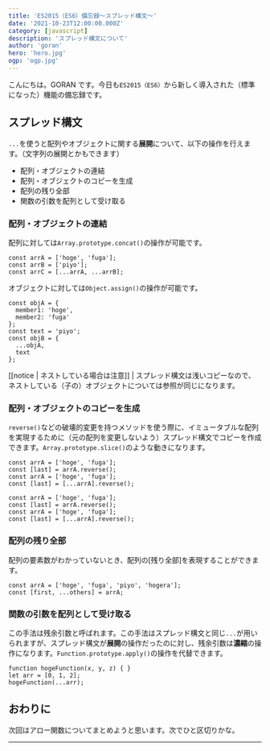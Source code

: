 ```yaml
---
title: 'ES2015（ES6）備忘録〜スプレッド構文〜'
date: '2021-10-23T12:00:00.000Z'
category: [javascript]
description: 'スプレッド構文について'
author: 'goran'
hero: 'hero.jpg'
ogp: 'ogp.jpg'
---
```


こんにちは。GORAN です。今日も`ES2015（ES6）`から新しく導入された（標準になった）機能の備忘録です。

## スプレッド構文
`...`を使うと配列やオブジェクトに関する**展開**について、以下の操作を行えます。（文字列の展開とかもできます）

- 配列・オブジェクトの連結
- 配列・オブジェクトのコピーを生成
- 配列の残り全部
- 関数の引数を配列として受け取る

### 配列・オブジェクトの連結
配列に対しては`Array.prototype.concat()`の操作が可能です。
```js:title=配列
const arrA = ['hoge', 'fuga'];
const arrB = ['piyo'];
const arrC = [...arrA, ...arrB];
```

オブジェクトに対しては`Object.assign()`の操作が可能です。
```js:title=オブジェクト
const objA = {
  member1: 'hoge',
  member2: 'fuga'
};
const text = 'piyo';
const objB = {
  ...objA,
  text
};
```

[[notice | ネストしている場合は注意]]
| スプレッド構文は浅いコピーなので、ネストしている（子の）オブジェクトについては参照が同じになります。

### 配列・オブジェクトのコピーを生成
`reverse()`などの破壊的変更を持つメソッドを使う際に、イミュータブルな配列を実現するために（元の配列を変更しないよう）スプレッド構文でコピーを作成できます。`Array.prototype.slice()`のような動きになります。
```js:title=配列
const arrA = ['hoge', 'fuga'];
const [last] = arrA.reverse();
const arrA = ['hoge', 'fuga'];
const [last] = [...arrA].reverse();
```

```js:title=オブジェクト
const arrA = ['hoge', 'fuga'];
const [last] = arrA.reverse();
const arrA = ['hoge', 'fuga'];
const [last] = [...arrA].reverse();
```

### 配列の残り全部
配列の要素数がわかっていないとき、配列の[残り全部]を表現することができます。
```js:title=配列
const arrA = ['hoge', 'fuga', 'piyo', 'hogera'];
const [first, ...others] = arrA;
```

### 関数の引数を配列として受け取る
この手法は残余引数と呼ばれます。この手法はスプレッド構文と同じ`...`が用いられますが、スプレッド構文が**展開**の操作だったのに対し、残余引数は**濃縮**の操作になります。`Function.prototype.apply()`の操作を代替できます。
```js:title=残余引数
function hogeFunction(x, y, z) { }
let arr = [0, 1, 2];
hogeFunction(...arr);
```

## おわりに
次回はアロー関数についてまとめようと思います。次でひと区切りかな。

---